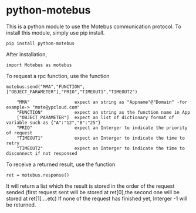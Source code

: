 # python-motebus

This is a python module to use the Motebus communication protocol.
To install this module, simply use pip install.

    pip install python-motebus

After installation, 

    import Motebus as motebus
  
To request a rpc function, use the function 
  
    motebus.send("MMA","FUNCTION",["OBJECT_PARAMETER"],"PRIO","TIMEOUT1","TIMEOUT2")  
    
        "MMA"                 expect an string as "Appname"@"Domain" -for example-> "mote@ypcloud.com"
        "FUNCTION"            expect an string as the function name in App
        ["OBJECT_PARAMETER"]  expect an list of dictionary format of variable such as {"A":"12","B":"25"}
        "PRIO"                expect an Interger to indicate the priority of request
        "TIMEOUT1"            expect an Interger to indicate the time to retry
        "TIMEOUT2"            expect an Interger to indicate the time to disconnect if not responsed

To receive a returned result, use the function
  
    ret = motebus.response()

It will return a list which the result is stored in the order of the request sended.(first request sent will be stored at ret[0],the second one will be stored at ret[1]....etc)
If none of the request has finished yet, Interger -1 will be returned.





